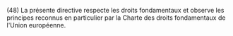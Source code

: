 (48) La présente directive respecte les droits fondamentaux et observe les principes reconnus en particulier par la Charte des droits fondamentaux de l'Union européenne.